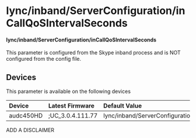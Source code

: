 ﻿---
description: lync/inband/ServerConfiguration/inCallQoSIntervalSeconds
search:
    keywords: ['lync','inband','ServerConfiguration','inCallQoSIntervalSeconds']
---

# lync/inband/ServerConfiguration/inCallQoSIntervalSeconds

#### lync/inband/ServerConfiguration/inCallQoSIntervalSeconds

This parameter is configured from the Skype inband process and is NOT configured from the config file.



## Devices
This parameter is available on the following devices

| Device | Latest Firmware | Default Value |
|:---|:---|:---|
| audc450HD | ;UC_3.0.4.111.77 | lync/inband/ServerConfiguration/inCallQoSIntervalSeconds=0 

ADD A DISCLAIMER
